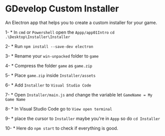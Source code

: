 # GDevelop Custom Installer
An Electron app that helps you to create a custom installer for your game.

1- * In `cmd` or `Powershell` open the `Appp/app01Intro`
`cd .\Desktop\Installer\Installer`

2- * Run `npm install --save-dev electron`

3- * Rename your `win-unpacked` folder to `game`

4- * Compress the folder `game` as `game.zip`

5- * Place `game.zip` inside `Installer/assets`

6- * Add `Installer` to `Visual Studio Code`

7- * Open `Installer/main.js` and change the variable let `GameName = My Game Name`

8- * In Visual Studio Code go to `View open terminal`

9- * place the cursor to `Installer` maybe you're in `Appp` so do `cd Installer`

10- * Here do `npm start` to check if everything is good.

